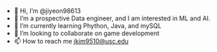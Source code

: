 

- 👋 Hi, I’m @jiyeon98613
- 👀 I’m a prospective Data engineer, and I am interested in ML and AI.
- 🌱 I’m currently learning Phython, Java, and mySQL
- 💞️ I’m looking to collaborate on game development
- 📫 How to reach me jkim9510@usc.edu

<!---
jiyeon98613/jiyeon98613 is a ✨ special ✨ repository because its `README.md` (this file) appears on your GitHub profile.
You can click the Preview link to take a look at your changes.
--->
